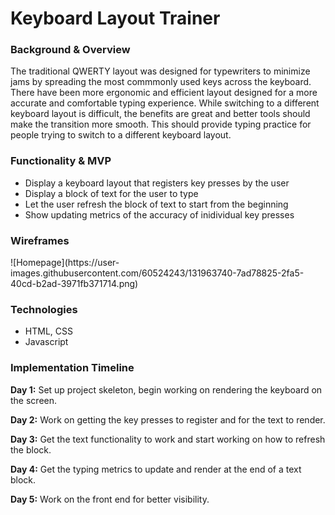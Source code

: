 <h1>Keyboard Layout Trainer</h1>

<h3>Background & Overview</h3>
<p> 
The traditional QWERTY layout was designed for typewriters to minimize jams
by spreading the most commmonly used keys across the keyboard. There have been more ergonomic 
and efficient layout designed for a more accurate and comfortable typing experience.
While switching to a different keyboard layout is difficult, the benefits are great and better tools should make the transition more smooth.
This should provide typing practice for people trying to switch to a different keyboard layout.
</p>

<h3>Functionality & MVP</h3>
<ul>
  <li>Display a keyboard layout that registers key presses by the user</li>
  <li>Display a block of text for the user to type</li>
  <li>Let the user refresh the block of text to start from the beginning</li>
  <li>Show updating metrics of the accuracy of inidividual key presses</li>
</ul>

<h3>Wireframes</h3>
![Homepage](https://user-images.githubusercontent.com/60524243/131963740-7ad78825-2fa5-40cd-b2ad-3971fb371714.png)

<h3>Technologies</h3>
<ul>
  <li>HTML, CSS</li>
  <li>Javascript</li>
 </ul>
 
<h3>Implementation Timeline</h3>
<p><strong>Day 1:</strong> Set up project skeleton, begin working on rendering the keyboard on the screen.</p>
<p><strong>Day 2:</strong> Work on getting the key presses to register and for the text to render.</p>
<p><strong>Day 3:</strong> Get the text functionality to work and start working on how to refresh the block.</p>
<p><strong>Day 4:</strong> Get the typing metrics to update and render at the end of a text block.</p>
<p><strong>Day 5:</strong> Work on the front end for better visibility.</p>
</ol>
